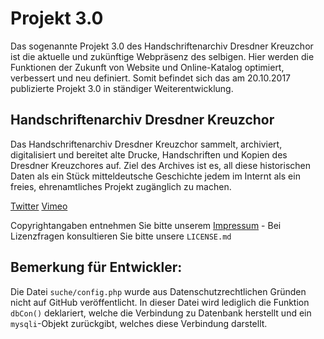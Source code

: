 # Projekt 3.0
Das sogenannte Projekt 3.0 des Handschriftenarchiv Dresdner Kreuzchor ist die aktuelle und zukünftige Webpräsenz des selbigen. Hier werden die Funktionen der Zukunft von Website und Online-Katalog optimiert, verbessert und neu definiert. Somit befindet sich das am 20.10.2017 publizierte Projekt 3.0 in ständiger Weiterentwicklung.

## Handschriftenarchiv Dresdner Kreuzchor
Das Handschriftenarchiv Dresdner Kreuzchor sammelt, archiviert, digitalisiert und bereitet alte Drucke, Handschriften und Kopien des Dresdner Kreuzchores auf. Ziel des Archives ist es, all diese historischen Daten als ein Stück mitteldeutsche Geschichte jedem im Internt als ein freies, ehrenamtliches Projekt zugänglich zu machen.

[Twitter](https://twitter.com/notenarchivdkc)
[Vimeo](https://vimeo.com/handschriftenarchiv)

Copyrightangaben entnehmen Sie bitte unserem [Impressum](http://archiv.handschriften.bplaced.de/impressum) - Bei Lizenzfragen konsultieren Sie bitte unsere `LICENSE.md`

## Bemerkung für Entwickler:
Die Datei `suche/config.php` wurde aus Datenschutzrechtlichen Gründen nicht auf GitHub veröffentlicht. In dieser Datei wird lediglich die Funktion `dbCon()` deklariert, welche die Verbindung zu Datenbank herstellt und ein `mysqli`-Objekt zurückgibt, welches diese Verbindung darstellt.
